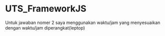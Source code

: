 # UTS_FrameworkJS
Untuk jawaban nomer 2 saya menggunakan waktu/jam yang menyesuaikan dengan waktu/jam diperangkat(leptop)
